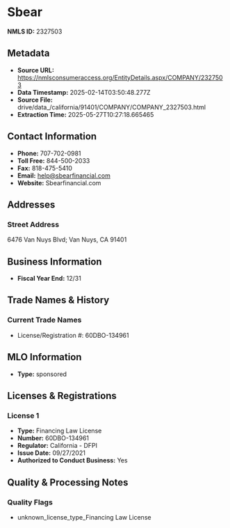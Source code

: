 # Sbear

**NMLS ID:** 2327503

## Metadata
- **Source URL:** https://nmlsconsumeraccess.org/EntityDetails.aspx/COMPANY/2327503
- **Data Timestamp:** 2025-02-14T03:50:48.277Z
- **Source File:** drive/data_/california/91401/COMPANY/COMPANY_2327503.html
- **Extraction Time:** 2025-05-27T10:27:18.665465

## Contact Information
- **Phone:** 707-702-0981
- **Toll Free:** 844-500-2033
- **Fax:** 818-475-5410
- **Email:** help@sbearfinancial.com
- **Website:** Sbearfinancial.com

## Addresses
### Street Address
6476 Van Nuys Blvd; Van Nuys, CA 91401

## Business Information
- **Fiscal Year End:** 12/31

## Trade Names & History
### Current Trade Names
- License/Registration #: 60DBO-134961

## MLO Information
- **Type:** sponsored

## Licenses & Registrations

### License 1
- **Type:** Financing Law License
- **Number:** 60DBO-134961
- **Regulator:** California - DFPI
- **Issue Date:** 09/27/2021
- **Authorized to Conduct Business:** Yes

## Quality & Processing Notes
### Quality Flags
- unknown_license_type_Financing Law License
